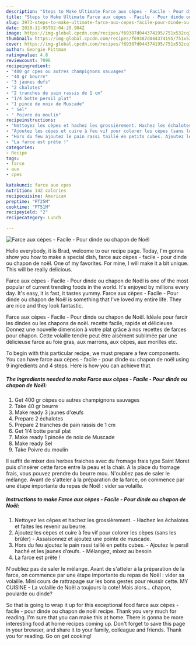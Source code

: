 ```yaml
---
description: "Steps to Make Ultimate Farce aux cèpes - Facile - Pour dinde ou chapon de Noël"
title: "Steps to Make Ultimate Farce aux cèpes - Facile - Pour dinde ou chapon de Noël"
slug: 3973-steps-to-make-ultimate-farce-aux-cepes-facile-pour-dinde-ou-chapon-de-noel
date: 2020-11-05T02:04:20.984Z
image: https://img-global.cpcdn.com/recipes/f69387d044374195/751x532cq70/farce-aux-cepes-facile-pour-dinde-ou-chapon-de-noel-photo-principale-de-la-recette.jpg
thumbnail: https://img-global.cpcdn.com/recipes/f69387d044374195/751x532cq70/farce-aux-cepes-facile-pour-dinde-ou-chapon-de-noel-photo-principale-de-la-recette.jpg
cover: https://img-global.cpcdn.com/recipes/f69387d044374195/751x532cq70/farce-aux-cepes-facile-pour-dinde-ou-chapon-de-noel-photo-principale-de-la-recette.jpg
author: Georgie Pittman
ratingvalue: 4.8
reviewcount: 7096
recipeingredient:
- "400 gr cpes ou autres champignons sauvages"
- "40 gr beurre"
- "3 jaunes dufs"
- "2 chalotes"
- "2 tranches de pain rassis de 1 cm"
- "1/4 botte persil plat"
- "1 pince de noix de Muscade"
- " Sel"
- " Poivre du moulin"
recipeinstructions:
- "Nettoyez les cèpes et hachez les grossièrement. Hachez les échalotes et faites les revenir au beurre."
- "Ajoutez les cèpes et cuire à feu vif pour colorer les cèpes (sans les brûler) Assaisonnez et ajoutez une pointe de muscade."
- "Hors du feu ajoutez le pain rassi taillé en petits cubes. Ajoutez le persil haché et les jaunes d’œufs. Mélangez, mixez au besoin"
- "La farce est prête !"
categories:
- Recipe
tags:
- farce
- aux
- cpes

katakunci: farce aux cpes 
nutrition: 142 calories
recipecuisine: American
preptime: "PT25M"
cooktime: "PT51M"
recipeyield: "2"
recipecategory: Lunch

---
```



![Farce aux cèpes - Facile - Pour dinde ou chapon de Noël](https://img-global.cpcdn.com/recipes/f69387d044374195/751x532cq70/farce-aux-cepes-facile-pour-dinde-ou-chapon-de-noel-photo-principale-de-la-recette.jpg)

Hello everybody, it is Brad, welcome to our recipe page. Today, I'm gonna show you how to make a special dish, farce aux cèpes - facile - pour dinde ou chapon de noël. One of my favorites. For mine, I will make it a bit unique. This will be really delicious.

Farce aux cèpes - Facile - Pour dinde ou chapon de Noël is one of the most popular of current trending foods in the world. It's enjoyed by millions every day. It's easy, it is fast, it tastes yummy. Farce aux cèpes - Facile - Pour dinde ou chapon de Noël is something that I've loved my entire life. They are nice and they look fantastic.

Farce aux cèpes - Facile - Pour dinde ou chapon de Noël. Idéale pour farcir les dindes ou les chapons de noël. recette facile, rapide et délicieuse. Donnez une nouvelle dimension à votre plat grâce à nos recettes de farces pour chapon. Cette volaille tendre peut être aisément sublimée par une délicieuse farce au foie gras, aux marrons, aux cèpes, aux morilles etc.


To begin with this particular recipe, we must prepare a few components. You can have farce aux cèpes - facile - pour dinde ou chapon de noël using 9 ingredients and 4 steps. Here is how you can achieve that.

<!--inarticleads1-->

##### The ingredients needed to make Farce aux cèpes - Facile - Pour dinde ou chapon de Noël:

1. Get 400 gr cèpes ou autres champignons sauvages
1. Take 40 gr beurre
1. Make ready 3 jaunes d&#39;œufs
1. Prepare 2 échalotes
1. Prepare 2 tranches de pain rassis de 1 cm
1. Get 1/4 botte persil plat
1. Make ready 1 pincée de noix de Muscade
1. Make ready  Sel
1. Take  Poivre du moulin


Il suffit de mixer des herbes fraiches avec du fromage frais type Saint Moret puis d&#39;insérer cette farce entre la peau et la chair. A la place du fromage frais, vous pouvez prendre du beurre mou. N&#39;oubliez pas de saler le mélange. Avant de s&#39;atteler à la préparation de la farce, on commence par une étape importante du repas de Noël : vider sa volaille. 

<!--inarticleads2-->

##### Instructions to make Farce aux cèpes - Facile - Pour dinde ou chapon de Noël:

1. Nettoyez les cèpes et hachez les grossièrement. - Hachez les échalotes et faites les revenir au beurre.
1. Ajoutez les cèpes et cuire à feu vif pour colorer les cèpes (sans les brûler) - Assaisonnez et ajoutez une pointe de muscade.
1. Hors du feu ajoutez le pain rassi taillé en petits cubes. - Ajoutez le persil haché et les jaunes d’œufs. - Mélangez, mixez au besoin
1. La farce est prête !


N&#39;oubliez pas de saler le mélange. Avant de s&#39;atteler à la préparation de la farce, on commence par une étape importante du repas de Noël : vider sa volaille. Mini cours de rattrapage sur les bons gestes pour réussir cette. MY CUISINE - La volaille de Noël a toujours la cote! Mais alors… chapon, poularde ou dinde? 

So that is going to wrap it up for this exceptional food farce aux cèpes - facile - pour dinde ou chapon de noël recipe. Thank you very much for reading. I'm sure that you can make this at home. There is gonna be more interesting food at home recipes coming up. Don't forget to save this page in your browser, and share it to your family, colleague and friends. Thank you for reading. Go on get cooking!
